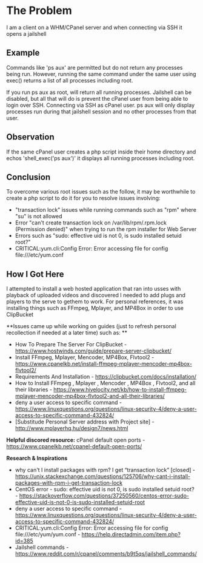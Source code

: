 # The Problem
I am a client on a WHM/CPanel server and when connecting via SSH it opens a jailshell

## Example
Commands like 'ps aux' are permitted but do not return any processes being run. 
However, running the same command under the same user using exec() returns a list of all processes including root.

If you run ps aux as root, will return all running processes. Jailshell can be disabled, but all that will do is prevent the cPanel user from being able to login over SSH.
Connecting via SSH as cPanel user. ps aux will only display processes run during that jailshell session and no other processes from that user. 

## Observation
If the same cPanel user creates a php script inside their home directory and echos 'shell_exec('ps aux')' it displays all running processes including root.

## Conclusion
To overcome various root issues such as the follow, it may be worthwhile to create a php script to do it for you to resolve issues involving:
- "transaction lock" issues while running commands such as "rpm" where "su" is not allowed
- Error "can't create transaction lock on /var/lib/rpm/.rpm.lock (Permission denied)" when trying to run the rpm installer for Web Server
- Errors such as "sudo: effective uid is not 0, is sudo installed setuid root?"
- CRITICAL:yum.cli:Config Error: Error accessing file for config file:///etc/yum.conf


## How I Got Here
I attempted to install a web hosted application that ran into usses with playback of uploaded videos and discovered I needed to add plugs and players to the serve to gethem to work. For personal references, it was installing things such as FFmpeg, Mplayer, and MP4Box in order to use ClipBucket

**Issues came up while working on guides (just to refresh personal recollection if needed at a later time) such as: **
- How To Prepare The Server For ClipBucket - https://www.hostwinds.com/guide/prepare-server-clipbucket/
- Install FFmpeg, Mplayer, Mencoder, MP4Box, Flvtool2 - https://www.cpanelkb.net/install-ffmpeg-mplayer-mencoder-mp4box-flvtool2/
- Requirements And Installation - https://clipbucket.com/docs/installation/
- How to Install FFmpeg , Mplayer , Mencoder , MP4Box , Flvtool2, and all their libraries - https://www.hivelocity.net/kb/how-to-install-ffmpeg-mplayer-mencoder-mp4box-flvtool2-and-all-their-libraries/
- deny a user access to specific command - https://www.linuxquestions.org/questions/linux-security-4/deny-a-user-access-to-specific-command-432824/
- [Substitude Personal Server address with Project site] - http://www.mplayerhq.hu/design7/news.html

**Helpful discored resource:**
cPanel default open ports - https://www.cpanelkb.net/cpanel-default-open-ports/


**Research & Inspirations**
- why can't I install packages with rpm? I get “transaction lock” [closed] - https://unix.stackexchange.com/questions/125706/why-cant-i-install-packages-with-rpm-i-get-transaction-lock
- CentOS error - sudo: effective uid is not 0, is sudo installed setuid root? - https://stackoverflow.com/questions/37250560/centos-error-sudo-effective-uid-is-not-0-is-sudo-installed-setuid-root
- deny a user access to specific command - https://www.linuxquestions.org/questions/linux-security-4/deny-a-user-access-to-specific-command-432824/
- CRITICAL:yum.cli:Config Error: Error accessing file for config file:///etc/yum/yum.conf - https://help.directadmin.com/item.php?id=385
- Jailshell commands - https://www.reddit.com/r/cpanel/comments/b9t5qs/jailshell_commands/

